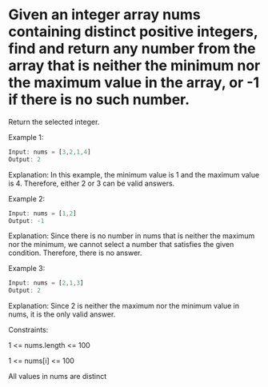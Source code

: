 # Given an integer array nums containing distinct positive integers, find and return any number from the array that is neither the minimum nor the maximum value in the array, or -1 if there is no such number.

Return the selected integer.

 

Example 1:
```js
Input: nums = [3,2,1,4]
Output: 2
```
Explanation: In this example, the minimum value is 1 and the maximum value is 4. Therefore, either 2 or 3 can be valid answers.


Example 2:
```js
Input: nums = [1,2]
Output: -1
```
Explanation: Since there is no number in nums that is neither the maximum nor the minimum, we cannot select a number that satisfies the given condition. Therefore, there is no answer.


Example 3:
```js
Input: nums = [2,1,3]
Output: 2
```
Explanation: Since 2 is neither the maximum nor the minimum value in nums, it is the only valid answer. 
 

Constraints:

1 <= nums.length <= 100

1 <= nums[i] <= 100

All values in nums are distinct
